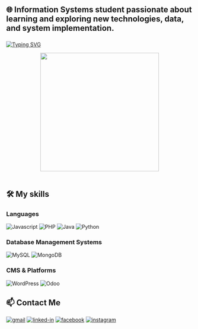 ## 🌐 Information Systems student passionate about learning and exploring new technologies, data, and system implementation.

###
[![Typing SVG](https://readme-typing-svg.herokuapp.com?font=Fira+Code&duration=2000&pause=1000&color=172AC5&width=435&lines=Hi+travelers%2C;How's+it+going%3F;I'm+Thinh%2C;You+are+in+my+Github+profile%2C;Feel+free+to+wander+around+%3C3)](https://git.io/typing-svg)
<div align="center">
  <img height="320" src="https://user-images.githubusercontent.com/74038190/216654095-6f6772e4-e433-4bba-9164-1ca6f463ac3f.gif"/>
</div>
<br>

## 🛠️ My skills

### Languages
  ![Javascript](https://img.shields.io/badge/JavaScript-323330?style=for-the-badge&logo=javascript&logoColor=F7DF1E)
  ![PHP](https://img.shields.io/badge/php-%23777BB4.svg?style=for-the-badge&logo=php&logoColor=white)
  ![Java](https://img.shields.io/badge/java-%23ED8B00.svg?style=for-the-badge&logo=openjdk&logoColor=white)
  ![Python](https://img.shields.io/badge/Python-3776AB?style=for-the-badge&logo=python&logoColor=fff)

### Database Management Systems
  ![MySQL](https://img.shields.io/badge/mysql-4479A1.svg?style=for-the-badge&logo=mysql&logoColor=white)
  ![MongoDB](https://img.shields.io/badge/MongoDB-%234ea94b.svg?style=for-the-badge&logo=mongodb&logoColor=white)

### CMS & Platforms
  ![WordPress](https://img.shields.io/badge/WordPress-%2321759B.svg?style=for-the-badge&logo=wordpress&logoColor=white)
  ![Odoo](https://img.shields.io/badge/Odoo-714B67?style=for-the-badge&logo=Odoo&logoColor=fff)
<br>

## 📫 Contact Me
[![gmail](https://img.shields.io/badge/Gmail-D14836?style=for-the-badge&logo=Gmail&logoColor=white)](mailto:vminhthinh03@gmail.com)
[![linked-in](https://img.shields.io/badge/Linked_In-0077B5?style=for-the-badge&logo=LinkedIn&logoColor=white)](https://www.linkedin.com/in/minhthinhh/)
[![facebook](https://img.shields.io/badge/Facebook-%231877F2.svg?style=for-the-badge&logo=Facebook&logoColor=white)](https://www.facebook.com/vominhthinh.9/)
[![instagram](https://img.shields.io/badge/Instagram-E4405F?style=for-the-badge&logo=instagram&logoColor=white)](https://www.instagram.com/thinhhnim/)







